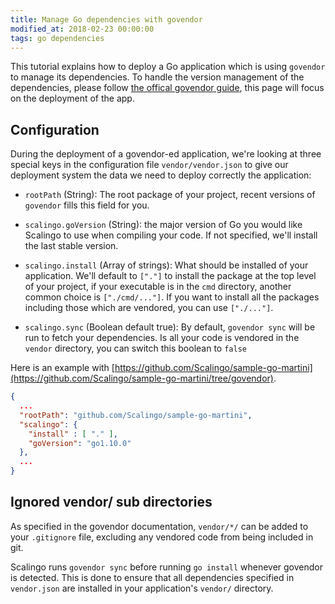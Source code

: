 ```yaml
---
title: Manage Go dependencies with govendor
modified_at: 2018-02-23 00:00:00
tags: go dependencies
---
```


This tutorial explains how to deploy a Go application which is using `govendor`
to manage its dependencies. To handle the version management of the
dependencies, please follow [the offical govendor
guide](https://github.com/kardianos/govendor), this page will focus on the
deployment of the app.

## Configuration

During the deployment of a govendor-ed application, we're looking at three special
keys in the configuration file `vendor/vendor.json` to give our deployment system the
data we need to deploy correctly the application:

* `rootPath` (String): The root package of your project, recent versions of
  `govendor` fills this field for you.

* `scalingo.goVersion` (String): the major version of Go you would
  like Scalingo to use when compiling your code. If not specified, we'll install
  the last stable version.

* `scalingo.install` (Array of strings): What should be installed of your
  application. We'll default to `["."]` to install the package at the top level
  of your project, if your executable is in the `cmd` directory, another
  common choice is `["./cmd/..."]`. If you want to install all the packages including
  those which are vendored, you can use `["./..."]`.

* `scalingo.sync` (Boolean default true): By default, `govendor sync` will be run to
  fetch your dependencies. Is all your code is vendored in the `vendor` directory, you
  can switch this boolean to `false`

Here is an example with [https://github.com/Scalingo/sample-go-martini](https://github.com/Scalingo/sample-go-martini/tree/govendor).

```json
{
  ...
  "rootPath": "github.com/Scalingo/sample-go-martini",
  "scalingo": {
    "install" : [ "." ],
    "goVersion": "go1.10.0"
  },
  ...
}
```

## Ignored vendor/ sub directories

As specified in the govendor documentation, `vendor/*/` can be added to your `.gitignore`
file, excluding any vendored code from being included in git.

Scalingo runs `govendor sync` before running `go install` whenever govendor is
detected. This is done to ensure that all dependencies specified in
`vendor.json` are installed in your application's `vendor/` directory.
